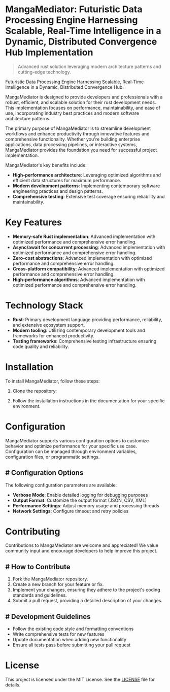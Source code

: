 <!-- fallback_MangaMediator_20251027000019_76226 -->

# MangaMediator: Futuristic Data Processing Engine Harnessing Scalable, Real-Time Intelligence in a Dynamic, Distributed Convergence Hub Implementation
> Advanced rust solution leveraging modern architecture patterns and cutting-edge technology.

Futuristic Data Processing Engine Harnessing Scalable, Real-Time Intelligence in a Dynamic, Distributed Convergence Hub.

MangaMediator is designed to provide developers and professionals with a robust, efficient, and scalable solution for their rust development needs. This implementation focuses on performance, maintainability, and ease of use, incorporating industry best practices and modern software architecture patterns.

The primary purpose of MangaMediator is to streamline development workflows and enhance productivity through innovative features and comprehensive functionality. Whether you're building enterprise applications, data processing pipelines, or interactive systems, MangaMediator provides the foundation you need for successful project implementation.

MangaMediator's key benefits include:

* **High-performance architecture**: Leveraging optimized algorithms and efficient data structures for maximum performance.
* **Modern development patterns**: Implementing contemporary software engineering practices and design patterns.
* **Comprehensive testing**: Extensive test coverage ensuring reliability and maintainability.

# Key Features

* **Memory-safe Rust implementation**: Advanced implementation with optimized performance and comprehensive error handling.
* **Async/await for concurrent processing**: Advanced implementation with optimized performance and comprehensive error handling.
* **Zero-cost abstractions**: Advanced implementation with optimized performance and comprehensive error handling.
* **Cross-platform compatibility**: Advanced implementation with optimized performance and comprehensive error handling.
* **High-performance algorithms**: Advanced implementation with optimized performance and comprehensive error handling.

# Technology Stack

* **Rust**: Primary development language providing performance, reliability, and extensive ecosystem support.
* **Modern tooling**: Utilizing contemporary development tools and frameworks for enhanced productivity.
* **Testing frameworks**: Comprehensive testing infrastructure ensuring code quality and reliability.

# Installation

To install MangaMediator, follow these steps:

1. Clone the repository:


2. Follow the installation instructions in the documentation for your specific environment.

# Configuration

MangaMediator supports various configuration options to customize behavior and optimize performance for your specific use case. Configuration can be managed through environment variables, configuration files, or programmatic settings.

## # Configuration Options

The following configuration parameters are available:

* **Verbose Mode**: Enable detailed logging for debugging purposes
* **Output Format**: Customize the output format (JSON, CSV, XML)
* **Performance Settings**: Adjust memory usage and processing threads
* **Network Settings**: Configure timeout and retry policies

# Contributing

Contributions to MangaMediator are welcome and appreciated! We value community input and encourage developers to help improve this project.

## # How to Contribute

1. Fork the MangaMediator repository.
2. Create a new branch for your feature or fix.
3. Implement your changes, ensuring they adhere to the project's coding standards and guidelines.
4. Submit a pull request, providing a detailed description of your changes.

## # Development Guidelines

* Follow the existing code style and formatting conventions
* Write comprehensive tests for new features
* Update documentation when adding new functionality
* Ensure all tests pass before submitting your pull request

# License

This project is licensed under the MIT License. See the [LICENSE](https://github.com/weitereigh/MangaMediator/blob/main/LICENSE) file for details.
